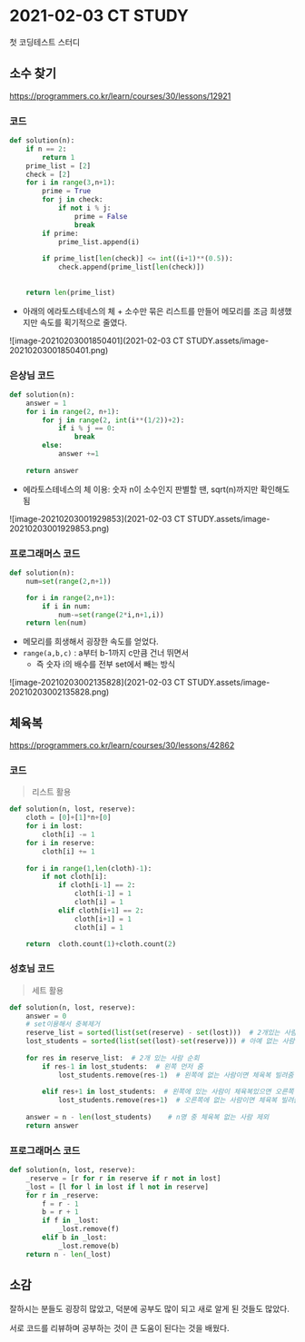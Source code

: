 # 2021-02-03 CT STUDY

첫 코딩테스트 스터디



## 소수 찾기

https://programmers.co.kr/learn/courses/30/lessons/12921

### 코드

```python
def solution(n):
    if n == 2:
        return 1
    prime_list = [2]
    check = [2]
    for i in range(3,n+1):
        prime = True
        for j in check:
            if not i % j:
                prime = False
                break
        if prime:
            prime_list.append(i)
        
        if prime_list[len(check)] <= int((i+1)**(0.5)):
            check.append(prime_list[len(check)])
                
            
    return len(prime_list)
```

- 아래의 에라토스테네스의 체 + 소수만 묶은 리스트를 만들어 메모리를 조금 희생했지만 속도를 획기적으로 줄였다.

![image-20210203001850401](2021-02-03 CT STUDY.assets/image-20210203001850401.png)



### 은상님 코드

```python
def solution(n):
    answer = 1 
    for i in range(2, n+1):
        for j in range(2, int(i**(1/2))+2):
            if i % j == 0:
                break
        else:
            answer +=1
    
    return answer
```

- 에라토스테네스의 체 이용: 숫자 n이 소수인지 판별할 땐, sqrt(n)까지만 확인해도 됨

![image-20210203001929853](2021-02-03 CT STUDY.assets/image-20210203001929853.png)



### 프로그래머스 코드

```python
def solution(n):
    num=set(range(2,n+1))

    for i in range(2,n+1):
        if i in num:
            num-=set(range(2*i,n+1,i))
    return len(num)
```

- 메모리를 희생해서 굉장한 속도를 얻었다.
- `range(a,b,c)` : a부터 b-1까지 c만큼 건너 뛰면서
  - 즉 숫자 i의 배수를 전부 set에서 빼는 방식

![image-20210203002135828](2021-02-03 CT STUDY.assets/image-20210203002135828.png)



## 체육복

https://programmers.co.kr/learn/courses/30/lessons/42862

### 코드

> 리스트 활용

```python
def solution(n, lost, reserve):
    cloth = [0]+[1]*n+[0]
    for i in lost:
        cloth[i] -= 1
    for i in reserve:
        cloth[i] += 1
        
    for i in range(1,len(cloth)-1):
        if not cloth[i]:
            if cloth[i-1] == 2:
                cloth[i-1] = 1
                cloth[i] = 1
            elif cloth[i+1] == 2:
                cloth[i+1] = 1
                cloth[i] = 1

    return  cloth.count(1)+cloth.count(2)
```



### 성호님 코드

> 세트 활용

```python
def solution(n, lost, reserve):
    answer = 0
    # set이용해서 중복제거
    reserve_list = sorted(list(set(reserve) - set(lost)))  # 2개있는 사람
    lost_students = sorted(list(set(lost)-set(reserve))) # 아예 없는 사람
    
    for res in reserve_list:  # 2개 있는 사람 순회
        if res-1 in lost_students:  # 왼쪽 먼저 줌
            lost_students.remove(res-1)  # 왼쪽에 없는 사람이면 체육복 빌려줌
        
        elif res+1 in lost_students:  # 왼쪽에 있는 사람이 체육복있으면 오른쪽 확인
            lost_students.remove(res+1)  # 오른쪽에 없는 사람이면 체육복 빌려줌
            
    answer = n - len(lost_students)    # n명 중 체육복 없는 사람 제외
    return answer
```



### 프로그래머스 코드

```python
def solution(n, lost, reserve):
    _reserve = [r for r in reserve if r not in lost]
    _lost = [l for l in lost if l not in reserve]
    for r in _reserve:
        f = r - 1
        b = r + 1
        if f in _lost:
            _lost.remove(f)
        elif b in _lost:
            _lost.remove(b)
    return n - len(_lost)
```



## 소감

잘하시는 분들도 굉장히 많았고, 덕분에 공부도 많이 되고 새로 알게 된 것들도 많았다.

서로 코드를 리뷰하며 공부하는 것이 큰 도움이 된다는 것을 배웠다.
